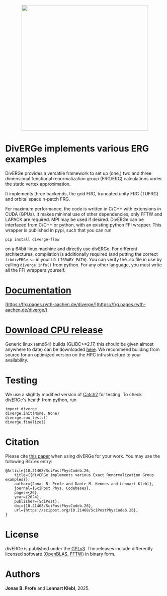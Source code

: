 <p align=center><img src="public/diverge.png" width="400"/></p>

# DivERGe implements various ERG examples
DivERGe provides a versatile framework to set up (one,) two and three
dimensional functional renormalization group (FRG/ERG) calculations under the
static vertex approximation.

It implements three backends, the grid FRG, truncated unity FRG (TUFRG) and
orbital space n-patch FRG.

For maximum performance, the code is written in C/C++ with extensions in CUDA
(GPUs). It makes minimal use of other dependencies, only FFTW and LAPACK are
required. MPI may be used if desired. DivERGe can be interfaced from C/C++ or
python, with an existing python FFI wrapper. This wrapper is published in pypi,
such that you can run
```
pip install diverge-flow
```
on a 64bit linux machine and directly use divERGe. For different architectures,
compilation is additionally required (and putting the correct
```libdivERGe.so``` in your ```LD_LIBRARY_PATH```). You can verify the .so file
in use by calling ```diverge.info()``` from python. For any other language, you
must write all the FFI wrappers yourself.

# [Documentation](https://frg.pages.rwth-aachen.de/diverge/)
[https://frg.pages.rwth-aachen.de/diverge/](https://frg.pages.rwth-aachen.de/diverge/)

# [Download CPU release](https://git.rwth-aachen.de/frg/diverge/-/raw/master/public/releases/v0.8/divERGe.tar.gz)
Generic linux (amd64) builds (GLIBC>=2.17, this should be given almost anywhere
to date) can be downloaded
[here](https://git.rwth-aachen.de/frg/diverge/-/tree/master/public/releases). We
recommend building from source for an optimized version on the HPC
infrastructure to your availability.

# Testing
We use a slightly modified version of
[Catch2](https://github.com/catchorg/Catch2) for testing. To check divERGe's
health from python, run
```
import diverge
diverge.init(None, None)
diverge.run_tests()
diverge.finalize()
```

# Citation
Please cite [this paper](https://doi.org/10.21468/SciPostPhysCodeb.26) when
using divERGe for your work. You may use the following BibTex entry:
```
@Article{10.21468/SciPostPhysCodeb.26,
	title={{divERGe implements various Exact Renormalization Group examples}},
	author={Jonas B. Profe and Dante M. Kennes and Lennart Klebl},
	journal={SciPost Phys. Codebases},
	pages={26},
	year={2024},
	publisher={SciPost},
	doi={10.21468/SciPostPhysCodeb.26},
	url={https://scipost.org/10.21468/SciPostPhysCodeb.26},
}
```

# License
divERGe is published under the
[GPLv3](https://www.gnu.org/licenses/gpl-3.0.html). The releases include
differently licensed software ([OpenBLAS](https://www.openblas.net/),
[FFTW](https://www.fftw.org/)) in binary form.
<!-- non-free parts ([CUDA](https://developer.nvidia.com/cuda-toolkit)) and -->

# Authors
**Jonas B. Profe** and **Lennart Klebl**, 2025.
